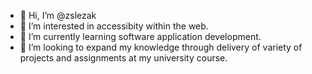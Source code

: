 - 👋 Hi, I’m @zslezak
- 👀 I’m interested in accessibity within the web.
- 🌱 I’m currently learning software application development.
- 💞️ I’m looking to expand my knowledge through delivery of variety of projects and assignments at my university course.

<!---
zslezak/zslezak is a ✨ special ✨ repository because its `README.md` (this file) appears on your GitHub profile.
You can click the Preview link to take a look at your changes.
--->
